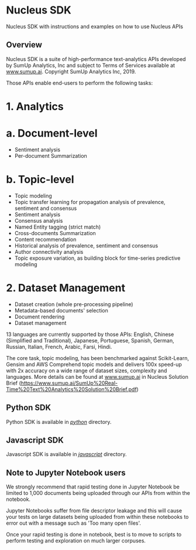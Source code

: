 # Nucleus SDK
Nucleus SDK with instructions and examples on how to use Nucleus APIs

## Overview
Nucleus SDK is a suite of high-performance text-analytics APIs developed by 
SumUp Analytics, Inc and subject to Terms of Services available at www.sumup.ai. 
Copyright SumUp Analytics Inc, 2019.

Those APIs enable end-users to perform the following tasks:
# 1. Analytics
# a. Document-level
* Sentiment analysis
* Per-document Summarization

# b. Topic-level
* Topic modeling
* Topic transfer learning for propagation analysis of prevalence, sentiment and consensus
* Sentiment analysis
* Consensus analysis
* Named Entity tagging (strict match)
* Cross-documents Summarization
* Content recommendation
* Historical analysis of prevalence, sentiment and consensus
* Author connectivity analysis
* Topic exposure variation, as building block for time-series predictive modeling

# 2. Dataset Management
* Dataset creation (whole pre-processing pipeline)
* Metadata-based documents' selection
* Document rendering
* Dataset management


13 languages are currently supported by those APIs: English, Chinese (Simplified and Traditional), Japanese, 
Portuguese, Spanish, German, Russian, Italian, French, Arabic, Farsi, Hindi.

The core task, topic modeling, has been benchmarked against Scikit-Learn, Gensim 
and AWS Comprehend topic models and delivers 100x speed-up with 2x accuracy on a 
wide range of dataset sizes, complexity and languages. More details can be found 
at www.sumup.ai in Nucleus Solution Brief (https://www.sumup.ai/SumUp%20Real-Time%20Text%20Analytics%20Solution%20Brief.pdf)

## Python SDK
Python SDK is available in [*python*](python) directory.

## Javascript SDK
Javascript SDK is available in [*javascript*](javascript) directory.

## Note to Jupyter Notebook users
We strongly recommend that rapid testing done in Jupyter Notebook be limited to 
1,000 documents being uploaded through our APIs from within the notebook.

Jupyter Notebooks suffer from file descriptor leakage and this will cause your 
tests on large datasets being uploaded from within these notebooks to error out 
with a message such as 'Too many open files'.

Once your rapid testing is done in notebook, best is to move to scripts to perform 
testing and exploration on much larger corpuses.
